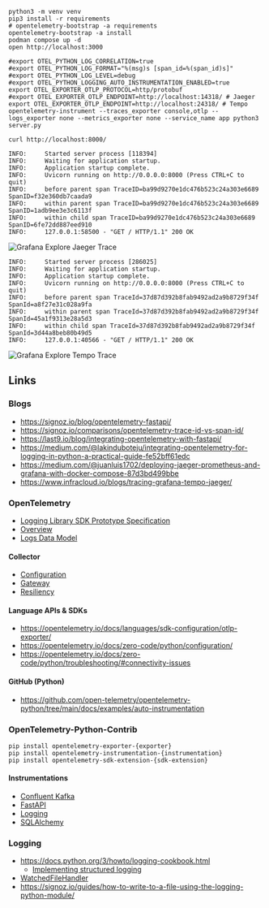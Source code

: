 ```shell
python3 -m venv venv
pip3 install -r requirements
# opentelemetry-bootstrap -a requirements
opentelemetry-bootstrap -a install
podman compose up -d
open http://localhost:3000
```

```shell
#export OTEL_PYTHON_LOG_CORRELATION=true
#export OTEL_PYTHON_LOG_FORMAT="%(msg)s [span_id=%(span_id)s]"
#export OTEL_PYTHON_LOG_LEVEL=debug
#export OTEL_PYTHON_LOGGING_AUTO_INSTRUMENTATION_ENABLED=true
export OTEL_EXPORTER_OTLP_PROTOCOL=http/protobuf
#export OTEL_EXPORTER_OTLP_ENDPOINT=http://localhost:14318/ # Jaeger
export OTEL_EXPORTER_OTLP_ENDPOINT=http://localhost:24318/ # Tempo
opentelemetry-instrument --traces_exporter console,otlp --logs_exporter none --metrics_exporter none --service_name app python3 server.py
```

```shell
curl http://localhost:8000/
```

```text
INFO:     Started server process [118394]       
INFO:     Waiting for application startup.    
INFO:     Application startup complete.
INFO:     Uvicorn running on http://0.0.0.0:8000 (Press CTRL+C to quit)
INFO:     before parent span TraceID=ba99d9270e1dc476b523c24a303e6689 SpanID=f32e360db7caada9
INFO:     within parent span TraceID=ba99d9270e1dc476b523c24a303e6689 SpanID=1adb9ee3e3c6113f
INFO:     within child span TraceID=ba99d9270e1dc476b523c24a303e6689 SpanID=6fe72dd887eed910
INFO:     127.0.0.1:58500 - "GET / HTTP/1.1" 200 OK
```

![Grafana Explore Jaeger Trace](traceId-ba99d9270e1dc476b523c24a303e6689.png)

```text
INFO:     Started server process [286025]
INFO:     Waiting for application startup.
INFO:     Application startup complete.                  
INFO:     Uvicorn running on http://0.0.0.0:8000 (Press CTRL+C to quit)
INFO:     before parent span TraceId=37d87d392b8fab9492ad2a9b8729f34f SpanId=a8f27e31c028a9fa
INFO:     within parent span TraceId=37d87d392b8fab9492ad2a9b8729f34f SpanId=45a1f9313e28a5d3
INFO:     within child span TraceId=37d87d392b8fab9492ad2a9b8729f34f SpanId=3d44a8beb80b49d5
INFO:     127.0.0.1:40566 - "GET / HTTP/1.1" 200 OK
```

![Grafana Explore Tempo Trace](traceId-37d87d392b8fab9492ad2a9b8729f34f.png)

## Links

### Blogs

* https://signoz.io/blog/opentelemetry-fastapi/
* https://signoz.io/comparisons/opentelemetry-trace-id-vs-span-id/
* https://last9.io/blog/integrating-opentelemetry-with-fastapi/
* https://medium.com/@lakinduboteju/integrating-opentelemetry-for-logging-in-python-a-practical-guide-fe52bff61edc
* https://medium.com/@juanluis1702/deploying-jaeger-prometheus-and-grafana-with-docker-compose-87d3bd499bbe
* https://www.infracloud.io/blogs/tracing-grafana-tempo-jaeger/

### OpenTelemetry

* [Logging Library SDK Prototype Specification](https://github.com/open-telemetry/opentelemetry-specification/blob/v1.47.0/oteps/logs/0150-logging-library-sdk.md)
* [Overview](https://opentelemetry.io/docs/specs/otel/overview/)
* [Logs Data Model](https://opentelemetry.io/docs/specs/otel/logs/data-model/)

#### Collector

* [Configuration](https://opentelemetry.io/docs/collector/configuration/)
* [Gateway](https://opentelemetry.io/docs/collector/deployment/gateway/)
* [Resiliency](https://opentelemetry.io/docs/collector/resiliency/)

#### Language APIs & SDKs

* https://opentelemetry.io/docs/languages/sdk-configuration/otlp-exporter/
* https://opentelemetry.io/docs/zero-code/python/configuration/
* https://opentelemetry.io/docs/zero-code/python/troubleshooting/#connectivity-issues

#### GitHub (Python)

* https://github.com/open-telemetry/opentelemetry-python/tree/main/docs/examples/auto-instrumentation

### OpenTelemetry-Python-Contrib

```shell
pip install opentelemetry-exporter-{exporter}
pip install opentelemetry-instrumentation-{instrumentation}
pip install opentelemetry-sdk-extension-{sdk-extension}
```

#### Instrumentations

* [Confluent Kafka](https://opentelemetry-python-contrib.readthedocs.io/en/latest/instrumentation/confluent_kafka/confluent_kafka.html)
* [FastAPI](https://opentelemetry-python-contrib.readthedocs.io/en/latest/instrumentation/fastapi/fastapi.html)
* [Logging](https://opentelemetry-python-contrib.readthedocs.io/en/latest/instrumentation/logging/logging.html)
* [SQLAlchemy](https://opentelemetry-python-contrib.readthedocs.io/en/latest/instrumentation/sqlalchemy/sqlalchemy.html)

### Logging

* https://docs.python.org/3/howto/logging-cookbook.html
  * [Implementing structured logging](https://docs.python.org/3/howto/logging-cookbook.html#implementing-structured-logging)
* [WatchedFileHandler](https://docs.python.org/3/library/logging.handlers.html#watchedfilehandler)
* https://signoz.io/guides/how-to-write-to-a-file-using-the-logging-python-module/